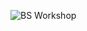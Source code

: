 ![BS Workshop](https://d3pdqc0wehtytt.cloudfront.net/courses/594c8adf-016d-4cfa-9a7b-a1af766bfcd6.png)
